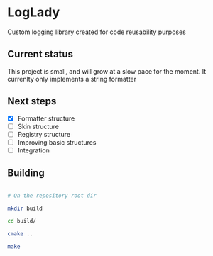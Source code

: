 # LogLady
Custom logging library created for code reusability purposes

## Current status

This project is small, and will grow at a slow pace for the moment. It currenlty only implements a string formatter

## Next steps

 - [x] Formatter structure
 - [ ] Skin structure
 - [ ] Registry structure
 - [ ] Improving basic structures
 - [ ] Integration

 ## Building

 ```bash

# On the repository root dir

mkdir build

cd build/

cmake ..

make

 ```
